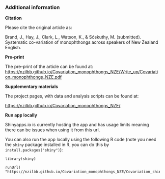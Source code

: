 ### Additional information

**Citation**

Please cite the original article as:

Brand, J., Hay, J., Clark, L., Watson, K., & Sóskuthy, M. (submitted). Systematic co-variation of monophthongs across speakers of New Zealand English.

**Pre-print**

The pre-print of the article can be found at: https://nzilbb.github.io/Covariation_monophthongs_NZE/Write_up/Covariation_monophthongs_NZE.pdf

**Supplementary materials**

The project pages, with data and analysis scripts can be found at:

https://nzilbb.github.io/Covariation_monophthongs_NZE/

**Run app locally**

Shinyapps.io is currently hosting the app and has usage limits meaning there can be issues when using it from this url.

You can also run the app locally using the following R code (note you need the `shiny` package installed in R, you can do this by `install.packages("shiny")`):

```
library(shiny)

runUrl( "https://nzilbb.github.io/Covariation_monophthongs_NZE/Covariation_shiny.zip")
```
